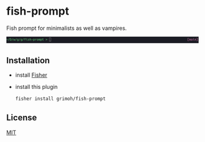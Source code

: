 # fish-prompt

Fish prompt for minimalists as well as vampires.

![](images/fish-prompt.png)

## Installation

* install [Fisher](https://github.com/jorgebucaran/fisher)
* install this plugin

    ```sh
    fisher install grimoh/fish-prompt
    ```

## License

[MIT](LICENSE)
